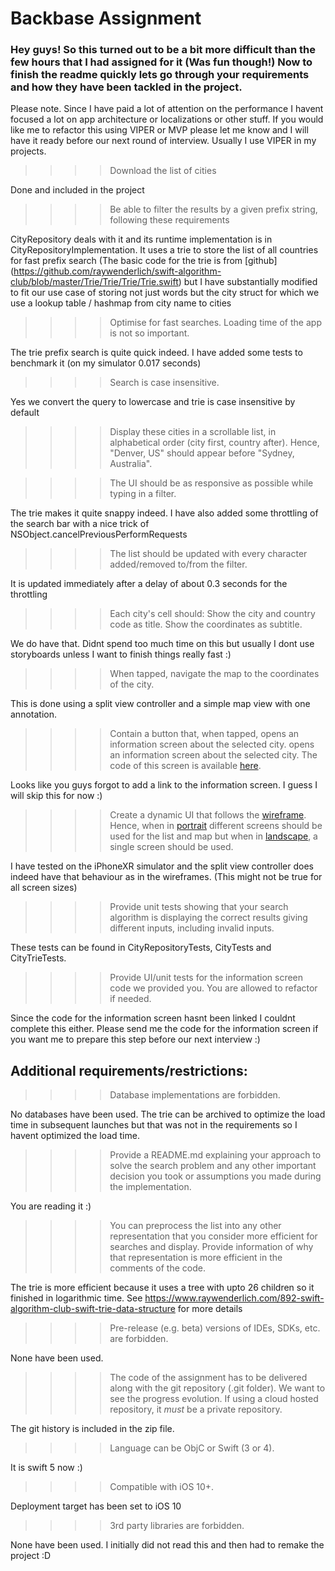 #  Backbase Assignment

###  Hey guys! So this turned out to be a bit more difficult than the few hours that I had assigned for it (Was fun though!) Now to finish the readme quickly lets go through your requirements and how they have been tackled in the project. 

Please note. Since I have paid a lot of attention on the performance I havent focused a lot on app architecture or localizations or other stuff. If you would like me to refactor this using VIPER or MVP please let me know and I will have it ready before our next round of interview. Usually I use VIPER in my projects.

>>>> Download the list of cities 

Done and included in the project

>>>> Be able to filter the results by a given prefix string, following these requirements

CityRepository deals with it and its runtime implementation is in CityRepositoryImplementation. It uses a trie to store the list of all countries for fast prefix search (The basic code for the trie is from [github] (https://github.com/raywenderlich/swift-algorithm-club/blob/master/Trie/Trie/Trie/Trie.swift) but I have substantially modified to fit our use case of storing not just words but the city struct for which we use a lookup table / hashmap from city name to cities

>>>> Optimise for fast searches. Loading time of the app is not so important.

The trie prefix search is quite quick indeed. I have added some tests to benchmark it (on my simulator 0.017 seconds)

>>>> Search is case insensitive.

Yes we convert the query to lowercase and trie is case insensitive by default

>>>> Display these cities in a scrollable list, in alphabetical order (city first, country after). Hence, "Denver, US" should appear before "Sydney, Australia".



>>>> The UI should be as responsive as possible while typing in a filter.

The trie makes it quite snappy indeed. I have also added some throttling of the search bar with a nice trick of NSObject.cancelPreviousPerformRequests

>>>> The list should be updated with every character added/removed to/from the filter.

It is updated immediately after a delay of about 0.3 seconds for the throttling

>>>> Each city's cell should: Show the city and country code as title. Show the coordinates as subtitle.

We do have that. Didnt spend too much time on this but usually I dont use storyboards unless I want to finish things really fast :)

>>>> When tapped, navigate the map to the coordinates of the city.

This is done using a split view controller and a simple map view with one annotation.

>>>> Contain a button that, when tapped, opens an information screen about the selected city. opens an information screen about the selected city. The code of this screen is available [here](https://TODO).

Looks like you guys forgot to add a link to the information screen. I guess I will skip this for now :)

>>>> Create a dynamic UI that follows the [wireframe](wireframes). Hence, when in [portrait](wireframes/portrait.png) different screens should be used for the list and map but when in [landscape](wireframes/landscape.png), a single screen should be used.

I have tested on the iPhoneXR simulator and the split view controller does indeed have that behaviour as in the wireframes. (This might not be true for all screen sizes) 

>>>> Provide unit tests showing that your search algorithm is displaying the correct results giving different inputs, including invalid inputs.

These tests can be found in CityRepositoryTests, CityTests and CityTrieTests.

>>>> Provide UI/unit tests for the information screen code we provided you. You are allowed to refactor if needed.

Since the code for the information screen hasnt been linked I couldnt complete this either. Please send me the code for the information screen if you want me to prepare this step before our next interview :)


## Additional requirements/restrictions:

>>>> Database implementations are forbidden.

No databases have been used. The trie can be archived to optimize the load time in subsequent launches but that was not in the requirements so I havent optimized the load time.

>>>> Provide a README.md explaining your approach to solve the search problem and any other important decision you took or assumptions you made during the implementation.

You are reading it :)

>>>> You can preprocess the list into any other representation that you consider more efficient for searches and display. Provide information of why that representation is more efficient in the comments of the code.

The trie is more efficient because it uses a tree with upto 26 children so it finished in logarithmic time. See https://www.raywenderlich.com/892-swift-algorithm-club-swift-trie-data-structure for more details

>>>> Pre-release (e.g. beta) versions of IDEs, SDKs, etc. are forbidden.

None have been used.

>>>> The code of the assignment has to be delivered along with the git repository (.git folder). We want to see the progress evolution. If using a cloud hosted repository, it *must* be a private repository.

The git history is included in the zip file.

>>>> Language can be ObjC or Swift (3 or 4).

It is swift 5 now :)

>>>> Compatible with iOS 10+.

Deployment target has been set to iOS 10

>>>> 3rd party libraries are forbidden.

None have been used. I initially did not read this and then had to remake the project :D
